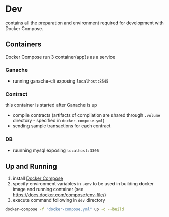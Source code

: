 # Dev
contains all the preparation and environment required for development with Docker Compose.

## Containers
Docker Compose run 3 container(app)s as a service

### Ganache
- running ganache-cli exposing `localhost:8545`

### Contract
this container is started after Ganache is up

- compile contracts (artifacts of compilation are shared through `.volume` directory - specified in `docker-compose.yml`)
- sending sample transactions for each contract

### DB
- ruunning mysql exposing `localhost:3306`

## Up and Running
1. install [Docker Compose](https://docs.docker.com/compose/install/)
3. specify environment variables in `.env` to be used in building docker image and running container (see https://docs.docker.com/compose/env-file/)
2. execute command following in `dev` directory

```sh
docker-compose -f "docker-compose.yml" up -d --build
```